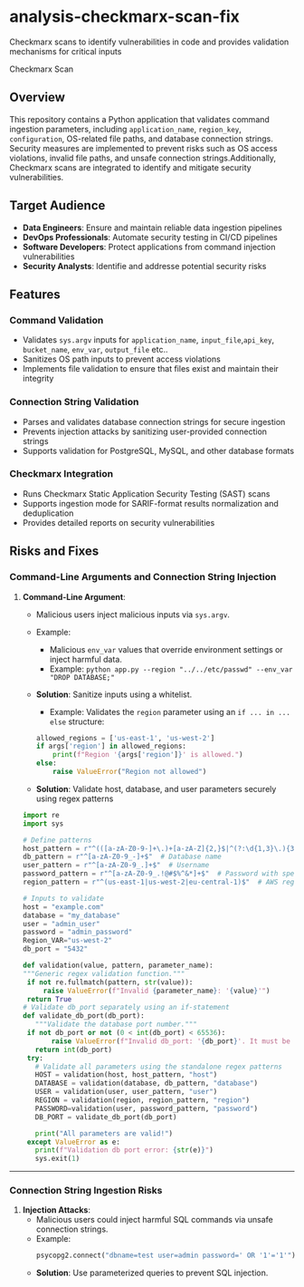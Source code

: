 # analysis-checkmarx-scan-fix

Checkmarx scans to identify vulnerabilities in code and provides validation mechanisms for critical inputs

Checkmarx Scan

## Overview

This repository contains a Python application that validates command ingestion parameters, including `application_name`, `region_key`, `configuration`, OS-related file paths, and database connection strings. Security measures are implemented to prevent risks such as OS access violations, invalid file paths, and unsafe connection strings.Additionally, Checkmarx scans are integrated to identify and mitigate security vulnerabilities.

## Target Audience

- **Data Engineers**: Ensure and maintain reliable data ingestion pipelines
- **DevOps Professionals**: Automate security testing in CI/CD pipelines
- **Software Developers**: Protect applications from command injection vulnerabilities
- **Security Analysts**: Identifie and addresse potential security risks

## Features

### Command Validation

- Validates `sys.argv` inputs for `application_name`, `input_file`,`api_key`, `bucket_name`, `env_var`, `output_file` etc..
- Sanitizes OS path inputs to prevent access violations
- Implements file validation to ensure that files exist and maintain their integrity

### Connection String Validation

- Parses and validates database connection strings for secure ingestion
- Prevents injection attacks by sanitizing user-provided connection strings
- Supports validation for PostgreSQL, MySQL, and other database formats

### Checkmarx Integration

- Runs Checkmarx Static Application Security Testing (SAST) scans
- Supports ingestion mode for SARIF-format results normalization and deduplication
- Provides detailed reports on security vulnerabilities

## Risks and Fixes

### Command-Line Arguments and Connection String Injection

1. **Command-Line Argument**:

   - Malicious users inject malicious inputs via `sys.argv`.
   - Example:
     - Malicious `env_var` values that override environment settings or inject harmful data.
     - Example: `python app.py --region "../../etc/passwd" --env_var "DROP DATABASE;"`
   - **Solution**: Sanitize inputs using a whitelist.

     - Example: Validates the `region` parameter using an `if ... in ... else` structure:

     ```python
     allowed_regions = ['us-east-1', 'us-west-2']
     if args['region'] in allowed_regions:
         print(f"Region '{args['region']}' is allowed.")
     else:
         raise ValueError("Region not allowed")
     ```

   - **Solution**: Validate host, database, and user parameters securely using regex patterns

   ```python
   import re
   import sys

   # Define patterns
   host_pattern = r"^(([a-zA-Z0-9-]+\.)+[a-zA-Z]{2,}$|^(?:\d{1,3}\.){3}\d{1,3})$" #Hostname or IP address
   db_pattern = r"^[a-zA-Z0-9_-]+$"  # Database name
   user_pattern = r"^[a-zA-Z0-9_.]+$"  # Username
   password_pattern = r"^[a-zA-Z0-9_.!@#$%^&*]+$"  # Password with special characters
   region_pattern = r"^(us-east-1|us-west-2|eu-central-1)$"  # AWS regions whitelist

   # Inputs to validate
   host = "example.com"
   database = "my_database"
   user = "admin_user"
   password = "admin_password"
   Region_VAR="us-west-2"
   db_port = "5432"

   def validation(value, pattern, parameter_name):
   """Generic regex validation function."""
    if not re.fullmatch(pattern, str(value)):
        raise ValueError(f"Invalid {parameter_name}: '{value}'")
    return True
   # Validate db_port separately using an if-statement
   def validate_db_port(db_port):
      """Validate the database port number."""
    if not db_port or not (0 < int(db_port) < 65536):
          raise ValueError(f"Invalid db_port: '{db_port}'. It must be an integer between 1 and 65535.")
      return int(db_port)
    try:
      # Validate all parameters using the standalone regex patterns
      HOST = validation(host, host_pattern, "host")
      DATABASE = validation(database, db_pattern, "database")
      USER = validation(user, user_pattern, "user")
      REGION = validation(region, region_pattern, "region")
      PASSWORD=validation(user, password_pattern, "password")
      DB_PORT = validate_db_port(db_port)

      print("All parameters are valid!")
    except ValueError as e:
      print(f"Validation db port error: {str(e)}")
      sys.exit(1)
   ```

---

### Connection String Ingestion Risks

1. **Injection Attacks**:
   - Malicious users could inject harmful SQL commands via unsafe connection strings.
   - Example:
     ```python
     psycopg2.connect("dbname=test user=admin password=' OR '1'='1'")
     ```
   - **Solution**: Use parameterized queries to prevent SQL injection.
